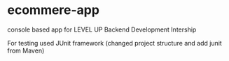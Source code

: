 # ecommere-app
console based app for LEVEL UP Backend Development Intership

For testing used JUnit framework (changed project structure and add junit from Maven)

